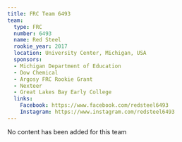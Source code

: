 ```yaml
---
title: FRC Team 6493
team:
  type: FRC
  number: 6493
  name: Red Steel
  rookie_year: 2017
  location: University Center, Michigan, USA
  sponsors:
  - Michigan Department of Education
  - Dow Chemical
  - Argosy FRC Rookie Grant
  - Nexteer
  - Great Lakes Bay Early College
  links:
    Facebook: https://www.facebook.com/redsteel6493
    Instagram: https://www.instagram.com/redsteel6493
---
```


No content has been added for this team